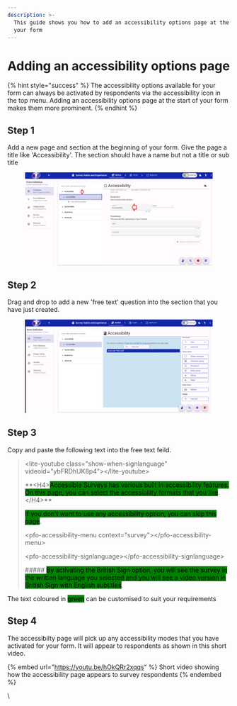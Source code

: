```yaml
---
description: >-
  This guide shows you how to add an accessibility options page at the start of
  your form
---
```


# Adding an accessibility options page

{% hint style="success" %}
The accessibility options available for your form can always be activated by respondents via the accessibility icon in the top menu.  Adding an accessibility options page at the start of your form makes them more prominent.
{% endhint %}

## Step 1

Add a new page and section at the beginning of your form.  Give the page a title like 'Accessibility'.  The section should have a name but not a title or sub title

&#x20;

<figure><img src="../../../.gitbook/assets/image (1) (1).png" alt="Screenshot showing a new page and section being added at the beginning of a form"><figcaption></figcaption></figure>

## Step 2

Drag and drop to add a new 'free text' question into the section that you have just created.

<figure><img src="../../../.gitbook/assets/image (6).png" alt="Screenshot showing a new &#x27;Free Text&#x27; feild being added to the form.  By dragging the question type from the left hand column and dropping into the middle section of the page."><figcaption></figcaption></figure>

## Step 3

Copy and paste the following text into the free text feild.

> \<lite-youtube class="show-when-signlanguage" videoid="ybFRDhUK8p4">\</lite-youtube>
>
> \*\*\<H4><mark style="background-color:green;">Accessible Surveys has various built in accessibility features. On this page, you can select the accessibility formats that you like</mark>.\</H4>\*\*
>
> <mark style="background-color:green;">If you don't want to use any accessibility option, you can skip this page</mark>.
>
> \<pfo-accessibility-menu context="survey">\</pfo-accessibility-menu>
>
> \<pfo-accessibility-signlanguage>\</pfo-accessibility-signlanguage>
>
> \##### <mark style="background-color:green;">By activating the British Sign option, you will see the survey in the written language you selected and you will see a video version in British Sign with English subtitles</mark>.&#x20;
>
>

The text coloured in <mark style="background-color:green;">green</mark> can be customised to suit your requirements

## Step 4

The accessibilty page will pick up any accessibility modes that you have activated for your form.  It will appear to respondents as shown in this short video.

{% embed url="https://youtu.be/hOkQRr2xqqs" %}
Short video showing how the accessibility page appears to survey respondents
{% endembed %}

\


